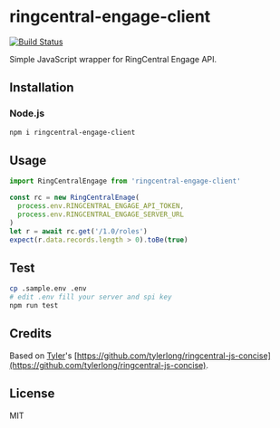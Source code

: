# ringcentral-engage-client

[![Build Status](https://travis-ci.org/zxdong262/ringcentral-engage-client-js.svg?branch=release)](https://travis-ci.org/zxdong262/ringcentral-engage-client-js)

Simple JavaScript wrapper for RingCentral Engage API.

## Installation

### Node.js

```bash
npm i ringcentral-engage-client
```

## Usage

```js
import RingCentralEngage from 'ringcentral-engage-client'

const rc = new RingCentralEnage(
  process.env.RINGCENTRAL_ENGAGE_API_TOKEN,
  process.env.RINGCENTRAL_ENGAGE_SERVER_URL
)
let r = await rc.get('/1.0/roles')
expect(r.data.records.length > 0).toBe(true)
```

## Test

```bash
cp .sample.env .env
# edit .env fill your server and spi key
npm run test
```

## Credits

Based on [Tyler](https://github.com/tylerlong)'s [https://github.com/tylerlong/ringcentral-js-concise](https://github.com/tylerlong/ringcentral-js-concise).

## License

MIT